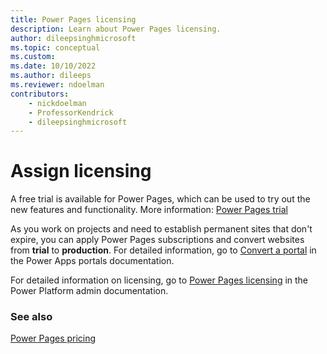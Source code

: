 ```yaml
---
title: Power Pages licensing
description: Learn about Power Pages licensing.
author: dileepsinghmicrosoft
ms.topic: conceptual
ms.custom: 
ms.date: 10/10/2022
ms.author: dileeps
ms.reviewer: ndoelman
contributors:
    - nickdoelman
    - ProfessorKendrick
    - dileepsinghmicrosoft
---
```


# Assign licensing

A free trial is available for Power Pages, which can be used to try out the new features and functionality. More information: [Power Pages trial](../getting-started/trial-signup.md)

As you work on projects and need to establish permanent sites that don't expire, you can apply Power Pages subscriptions and convert websites from **trial** to **production**. For detailed information, go to [Convert a portal](/power-apps/maker/portals/admin/convert-portal) in the Power Apps portals documentation.

For detailed information on licensing, go to [Power Pages licensing](/power-platform/admin/powerapps-flow-licensing-faq#power-pages) in the Power Platform admin documentation.

### See also
[Power Pages pricing](https://powerpages.microsoft.com/pricing)
